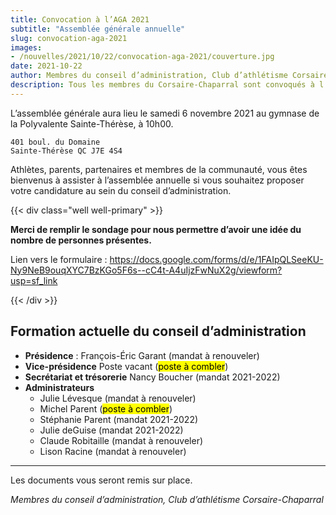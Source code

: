 ```yaml
---
title: Convocation à l’AGA 2021
subtitle: "Assemblée générale annuelle"
slug: convocation-aga-2021
images:
- /nouvelles/2021/10/22/convocation-aga-2021/couverture.jpg
date: 2021-10-22
author: Membres du conseil d’administration, Club d’athlétisme Corsaire-Chaparral
description: Tous les membres du Corsaire-Chaparral sont convoqués à l’assemblée générale annuelle 2021.
---
```


L’assemblée générale aura lieu le samedi 6 novembre 2021 au gymnase de la Polyvalente Sainte-Thérèse, à 10h00.

```
401 boul. du Domaine
Sainte-Thérèse QC J7E 4S4
```

Athlètes, parents, partenaires et membres de la communauté, vous êtes bienvenus à assister à l’assemblée annuelle si vous souhaitez proposer votre candidature au sein du conseil d’administration.

{{< div class="well well-primary" >}}

**Merci de remplir le sondage pour nous permettre d’avoir une idée du nombre de personnes présentes.**

Lien vers le formulaire : https://docs.google.com/forms/d/e/1FAIpQLSeeKU-Ny9NeB9ouqXYC7BzKGo5F6s--cC4t-A4uIjzFwNuX2g/viewform?usp=sf_link

{{< /div >}}

## Formation actuelle du conseil d’administration

- **Présidence** : François-Éric Garant (mandat à renouveler)
- **Vice-présidence** Poste vacant (<mark>poste à combler</mark>)
- **Secrétariat et trésorerie** Nancy Boucher (mandat 2021-2022)
- **Administrateurs**
    - Julie Lévesque (mandat à renouveler)
    - Michel Parent (<mark>poste à combler</mark>)
    - Stéphanie Parent (mandat 2021-2022)
    - Julie deGuise (mandat 2021-2022)
    - Claude Robitaille (mandat à renouveler)
    - Lison Racine (mandat à renouveler)

---

Les documents vous seront remis sur place.

_Membres du conseil d’administration, Club d’athlétisme Corsaire-Chaparral_